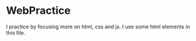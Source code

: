 # WebPractice
I practice by focusing more on html, css and js.
I use some html elements in this file. 
